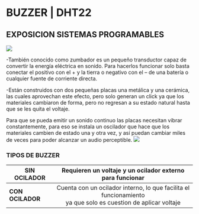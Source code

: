 # BUZZER | DHT22
## EXPOSICION SISTEMAS PROGRAMABLES
![](https://images.cooltext.com/5620370.png)


-También conocido como zumbador es un pequeño transductor capaz de convertir la energía eléctrica en sonido. Para hacerlos funcionar solo basta conectar el positivo con el + y la tierra o negativo con el – de una batería o cualquier fuente de corriente directa.

-Están construidos con dos pequeñas placas una metálica y una cerámica, las cuales aprovechan este efecto, pero solo generan un click ya que los materiales cambiaron de forma, pero no regresan a su estado natural hasta que se les quita el voltaje.

Para que se pueda emitir un sonido continuo las placas necesitan vibrar constantemente, para eso se instala un oscilador que hace que los materiales cambien de estado una y otra vez, y así puedan cambiar miles de veces para poder alcanzar un audio perceptible.
![](http://ceca.uaeh.edu.mx/informatica/oas_final/OA4/buzzer.png) 


### TIPOS DE BUZZER
| **SIN OCILADOR** 	| Requieren un voltaje y un ocilador externo para funcionar 	|
|---	|:---:	|
| **CON OCILADOR** 	| Cuenta con un ocilador interno, lo que facilita el funcionamiento<br>ya que solo es cuestion de aplicar voltaje 	|
